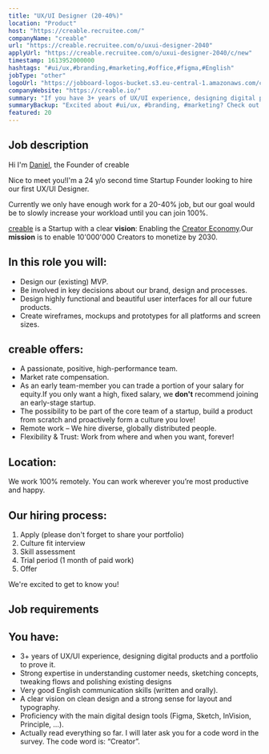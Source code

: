 ```yaml
---
title: "UX/UI Designer (20-40%)"
location: "Product"
host: "https://creable.recruitee.com/"
companyName: "creable"
url: "https://creable.recruitee.com/o/uxui-designer-2040"
applyUrl: "https://creable.recruitee.com/o/uxui-designer-2040/c/new"
timestamp: 1613952000000
hashtags: "#ui/ux,#branding,#marketing,#office,#figma,#English"
jobType: "other"
logoUrl: "https://jobboard-logos-bucket.s3.eu-central-1.amazonaws.com/creable"
companyWebsite: "https://creable.io/"
summary: "If you have 3+ years of UX/UI experience, designing digital products and a portfolio to prove it, Creable is looking for someone with your knowledge."
summaryBackup: "Excited about #ui/ux, #branding, #marketing? Check out this job post!"
featured: 20
---
```


## Job description

Hi I'm [Daniel](https://www.linkedin.com/in/daniel-koss-286645127/), the Founder of creable

Nice to meet you!I'm a 24 y/o second time Startup Founder looking to hire our first UX/UI Designer.

Currently we only have enough work for a 20-40% job, but our goal would be to slowly increase your workload until you can join 100%.

[creable](https://creable.io/) is a Startup with a clear **vision**: Enabling the [Creator Economy](https://hugo.pm/mapping-the-creator-economy/).Our **mission** is to enable 10'000'000 Creators to monetize by 2030.

## In this role you will:

*   Design our (existing) MVP.
*   Be involved in key decisions about our brand, design and processes.
*   Design highly functional and beautiful user interfaces for all our future products.
*   Create wireframes, mockups and prototypes for all platforms and screen sizes.

## creable offers:

*   A passionate, positive, high-performance team.
*   Market rate compensation.
*   As an early team-member you can trade a portion of your salary for equity.If you only want a high, fixed salary, we **don't** recommend joining an early-stage startup.
*   The possibility to be part of the core team of a startup, build a product from scratch and proactively form a culture you love!
*   Remote work – We hire diverse, globally distributed people.
*   Flexibility & Trust: Work from where and when you want, forever!

## Location:

We work 100% remotely. You can work wherever you’re most productive and happy.

## Our hiring process:

1.  Apply (please don't forget to share your portfolio)
2.  Culture fit interview
3.  Skill assessment
4.  Trial period (1 month of paid work)
5.  Offer

We're excited to get to know you!

## Job requirements

## You have:

*   3+ years of UX/UI experience, designing digital products and a portfolio to prove it.
*   Strong expertise in understanding customer needs, sketching concepts, tweaking flows and polishing existing designs
*   Very good English communication skills (written and orally).
*   A clear vision on clean design and a strong sense for layout and typography.
*   Proficiency with the main digital design tools (Figma, Sketch, InVision, Principle, ...).
*   Actually read everything so far. I will later ask you for a code word in the survey. The code word is: “Creator”.

